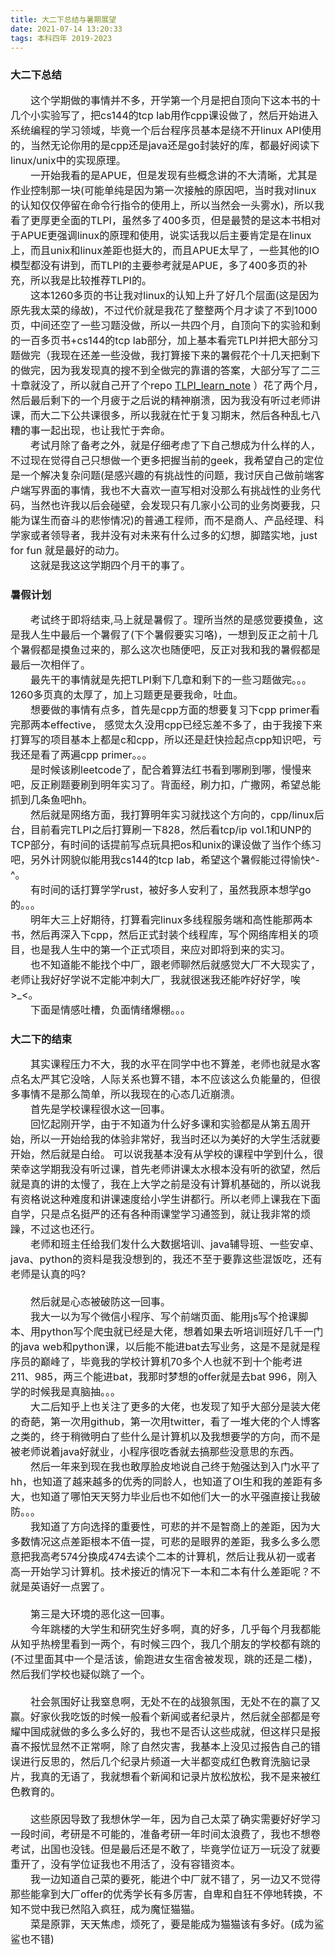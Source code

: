 ```yaml
---
title: 大二下总结与暑期展望
date: 2021-07-14 13:20:33
tags: 本科四年 2019-2023
---
```


### 大二下总结
<font size=3>
&emsp;&emsp;这个学期做的事情并不多，开学第一个月是把自顶向下这本书的十几个小实验写了，把cs144的tcp lab用作cpp课设做了，然后开始进入系统编程的学习领域，毕竟一个后台程序员基本是绕不开linux API使用的，当然无论你用的是cpp还是java还是go封装好的库，都最好阅读下linux/unix中的实现原理。
<br>&emsp;&emsp;一开始我看的是APUE，但是发现有些概念讲的不大清晰，尤其是作业控制那一块(可能单纯是因为第一次接触的原因吧，当时我对linux的认知仅仅停留在命令行指令的使用上，所以当然会一头雾水)，所以我看了更厚更全面的TLPI，虽然多了400多页，但是最赞的是这本书相对于APUE更强调linux的原理和使用，说实话我以后主要肯定是在linux上，而且unix和linux差距也挺大的，而且APUE太早了，一些其他的IO模型都没有讲到，而TLPI的主要参考就是APUE，多了400多页的补充，所以我是比较推荐TLPI的。
<br>&emsp;&emsp;这本1260多页的书让我对linux的认知上升了好几个层面(这是因为原先我太菜的缘故)，不过代价就是我花了整整两个月才读了不到1000页，中间还空了一些习题没做，所以一共四个月，自顶向下的实验和剩的一百多页书+cs144的tcp lab部分，加上基本看完TLPI并把大部分习题做完（我现在还差一些没做，我打算接下来的暑假花个十几天把剩下的做完，因为我发现真的搜不到全做完的靠谱的答案，大部分写了二三十章就没了，所以就自己开了个repo <a href="https://github.com/sunhuiquan/TLPI_learn_note">TLPI_learn_note</a> ）花了两个月，然后最后剩下的一个月疲于之后说的精神崩溃，因为我没有听过老师讲课，而大二下公共课很多，所以我就在忙于复习期末，然后各种乱七八糟的事一起出现，也让我忙于奔命。
<br>&emsp;&emsp;考试月除了备考之外，就是仔细考虑了下自己想成为什么样的人，不过现在觉得自己只想做一个更多把握当前的geek，我希望自己的定位是一个解决复杂问题(是感兴趣的有挑战性的问题，我讨厌自己做前端客户端写界面的事情，我也不大喜欢一直写相对没那么有挑战性的业务代码，当然也许我以后会碰壁，会发现只有几家小公司的业务岗要我，只能为谋生而奋斗的悲惨情况)的普通工程师，而不是商人、产品经理、科学家或者领导者，我并没有对未来有什么过多的幻想，脚踏实地，just for fun 就是最好的动力。
<br>&emsp;&emsp;这就是我这这学期四个月干的事了。
</font>

### 暑假计划
<font size=3>
&emsp;&emsp;考试终于即将结束,马上就是暑假了。理所当然的是感觉要摸鱼，这是我人生中最后一个暑假了(下个暑假要实习咯)，一想到反正之前十几个暑假都是摸鱼过来的，那么这次也随便吧，反正对我和我的暑假都是最后一次相伴了。
<br>&emsp;&emsp;最先干的事情就是先把TLPI剩下几章和剩下的一些习题做完。。。1260多页真的太厚了，加上习题更是要我命，吐血。
<br>&emsp;&emsp;想要做的事情有点多，首先是cpp方面的想要复习下cpp primer看完那两本effective， 感觉太久没用cpp已经忘差不多了，由于我接下来打算写的项目基本上都是c和cpp，所以还是赶快捡起点cpp知识吧，亏我还是看了两遍cpp primer。。。
<br>&emsp;&emsp;是时候该刷leetcode了，配合着算法红书看到哪刷到哪，慢慢来吧，反正刷题要刷到明年实习了。背面经，刷力扣，广撒网，希望总能抓到几条鱼吧hh。
<br>&emsp;&emsp;然后就是网络方面，我打算明年实习就找这个方向的，cpp/linux后台，目前看完TLPI之后打算刷一下828，然后看tcp/ip vol.1和UNP的TCP部分，有时间的话提前写点玩具把os和unix的课设做了当作个练习吧，另外计网貌似能用我cs144的tcp lab，希望这个暑假能过得愉快^-^。
<br>&emsp;&emsp;有时间的话打算学学rust，被好多人安利了，虽然我原本想学go的。。。
<br>&emsp;&emsp;明年大三上好期待，打算看完linux多线程服务端和高性能那两本书，然后再深入下cpp，然后正式封装个线程库，写个网络库相关的项目，也是我人生中的第一个正式项目，来应对即将到来的实习。
<br>&emsp;&emsp;也不知道能不能找个中厂，跟老师聊然后就感觉大厂不大现实了，老师让我好好学说不定能冲刺大厂，我就很迷我还能咋好好学，唉>_<。
<br>&emsp;&emsp;下面是情感吐槽，负面情绪爆棚。。。
</font>

### 大二下的结束
<font size=3>
&emsp;&emsp;其实课程压力不大，我的水平在同学中也不算差，老师也就是水客点名太严其它没啥，人际关系也算不错，本不应该这么负能量的，但很多事情不是那么简单，所以我现在的心态几近崩溃。
<br>&emsp;&emsp;首先是学校课程很水这一回事。
<br>&emsp;&emsp;回忆起刚开学，由于不知道为什么好多课和实验都是从第五周开始，所以一开始给我的体验非常好，我当时还以为美好的大学生活就要开始，然后就是白给。
可以说我基本没有从学校的课程中学到什么，很荣幸这学期我没有听过课，首先老师讲课太水根本没有听的欲望，然后就是真的讲的太慢了，我在上大学之前是没有计算机基础的，所以说我有资格说这种难度和讲课速度给小学生讲都行。所以老师上课我在下面自学，只是点名挺严的还有各种雨课堂学习通签到，就让我非常的烦躁，不过这也还行。
<br>&emsp;&emsp;老师和班主任给我们发什么大数据培训、java辅导班、一些安卓、java、python的资料是我没想到的，我还不至于要靠这些混饭吃，还有老师是认真的吗?
<br><br>&emsp;&emsp;然后就是心态被破防这一回事。
<br>&emsp;&emsp;我大一以为写个微信小程序、写个前端页面、能用js写个抢课脚本、用python写个爬虫就已经是大佬，想着如果去听培训班好几千一门的java web和python课，以后能不能进bat去写业务，这是不是就是程序员的巅峰了，毕竟我的学校计算机70多个人也就不到十个能考进211、985，两三个能进bat，我那时梦想的offer就是去bat 996，刚入学的时候我是真脑抽。。。
<br>&emsp;&emsp;大二后知乎上也关注了更多的大佬，也发现了知乎大部分是装大佬的奇葩，第一次用github，第一次用twitter，看了一堆大佬的个人博客之类的，终于稍微明白了些什么是计算机以及我想要学的方向，而不是被老师说着java好就业，小程序很吃香就去搞那些没意思的东西。
<br>&emsp;&emsp;然后一年来到现在我也敢厚脸皮地说自己终于勉强达到入门水平了hh，也知道了越来越多的优秀的同龄人，也知道了OI生和我的差距有多大，也知道了哪怕天天努力毕业后也不如他们大一的水平强直接让我破防。。。
<br>&emsp;&emsp;我知道了方向选择的重要性，可悲的并不是智商上的差距，因为大多数情况这点差距根本不值一提，可悲的是眼界的差距，我多么多么愿意把我高考574分换成474去读个二本的计算机，然后让我从初一或者高一开始学习计算机。技术接近的情况下一本和二本有什么差距呢？不就是英语好一点罢了。
<br><br>&emsp;&emsp;第三是大环境的恶化这一回事。
<br>&emsp;&emsp;今年跳楼的大学生和研究生好多啊，真的好多，几乎每个月我都能从知乎热榜里看到一两个，有时候三四个，我几个朋友的学校都有跳的(不过里面其中一个是活该，偷跑进女生宿舍被发现，跳的还是二楼)，然后我们学校也疑似跳了一个。
<br><br>&emsp;&emsp;社会氛围好让我窒息啊，无处不在的战狼氛围，无处不在的赢了又赢。好家伙我吃饭的时候一般看个新闻或者纪录片，然后就全部都是夸耀中国成就做的多么多么好的，我也不是否认这些成就，但这样只是报喜不报忧显然不正常啊，除了自然灾害，我基本上没见过报告自己的错误进行反思的，然后几个纪录片频道一大半都变成红色教育洗脑记录片，我真的无语了，我就想看个新闻和记录片放松放松，我不是来被红色教育的。
<br><br>&emsp;&emsp;这些原因导致了我想休学一年，因为自己太菜了确实需要好好学习一段时间，考研是不可能的，准备考研一年时间太浪费了，我也不想卷考试，出国也没钱。但是最后还是不敢了，毕竟学位证万一玩没了就要重开了，没有学位证我也不用活了，没有容错资本。
<br>&emsp;&emsp;我一边知道自己菜的要死，能进个中厂就不错了，另一边又不觉得那些能拿到大厂offer的优秀学长有多厉害，自卑和自狂不停地转换，不知不觉中我已然陷入疯狂，成为魔怔猫猫。
<br>&emsp;&emsp;菜是原罪，天天焦虑，烦死了，要是能成为猫猫该有多好。(成为鲨鲨也不错)
</font>
